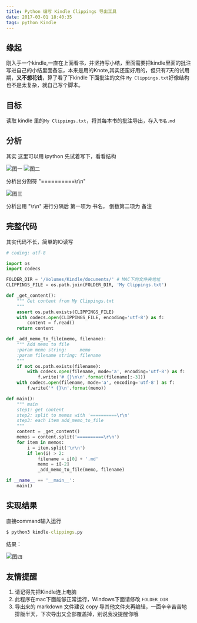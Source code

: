 ```yaml
---
title: Python 编写 Kindle Clippings 导出工具
date: 2017-03-01 18:40:35
tags: python Kindle
---
```


## 缘起

刚入手一个kindle,一直在上面看书，并坚持写小结，里面需要把kindle里面的批注写进自己的小结里面备忘，本来是用的Knote,其实还蛮好用的，但只有7天的试用期，**又不想花钱**，算了看了下kindle 下面批注的文件 `My Clippings.txt`好像结构也不是太复杂，就自己写个脚本。

## 目标

读取 kindle 里的`My Clippings.txt`，将其每本书的批注导出，存入`书名.md`

## 分析

其实 这里可以用 ipython 先试着写下，看看结构

![图一](http://bonfy.qiniudn.com/kindle-1.png)
![图二](http://bonfy.qiniudn.com/kindle-2.png)

分析出分割符 "==========\r\n"

![图三](http://bonfy.qiniudn.com/kindle-3.png)

分析出用 "\r\n" 进行分隔后 第一项为 书名， 倒数第二项为 备注

## 完整代码

其实代码不长，简单的IO读写

```python
# coding: utf-8

import os
import codecs

FOLDER_DIR = '/Volumes/Kindle/documents/' # MAC下的文件夹地址
CLIPPINGS_FILE = os.path.join(FOLDER_DIR, 'My Clippings.txt')

def _get_content():
    """ Get content from My Clippings.txt
    """
    assert os.path.exists(CLIPPINGS_FILE)
    with codecs.open(CLIPPINGS_FILE, encoding='utf-8') as f:
        content = f.read()
    return content

def _add_memo_to_file(memo, filename):
    """ Add memo to file
    :param memo string:     memo
    :param filename string: filename
    """
    if not os.path.exists(filename):
        with codecs.open(filename, mode='a', encoding='utf-8') as f:
            f.write('# {}\n\n'.format(filename[:-3]))
    with codecs.open(filename, mode='a', encoding='utf-8') as f:
        f.write('* {}\n'.format(memo))

def main():
    """ main
    step1: get content
    step2: split to memos with '==========\r\n'
    step3: each item add_memo_to_file
    """
    content = _get_content()
    memos = content.split('==========\r\n')
    for item in memos:
        i = item.split('\r\n')
        if len(i) > 2:
            filename = i[0] + '.md'
            memo = i[-2]
            _add_memo_to_file(memo, filename)

if __name__ == '__main__':
    main()

```

## 实现结果

直接command输入运行

```cmd
$ python3 kindle-clippings.py
```

结果：

![图四](http://bonfy.qiniudn.com/kindle-4.png)

## 友情提醒

1. 请记得先把Kindle连上电脑
2. 此程序在mac下面能够正常运行，Windows下面请修改 `FOLDER_DIR`
3. 导出来的 markdown 文件建议 copy 导其他文件夹再编辑，一面辛辛苦苦地排版半天，下次导出又全部覆盖掉，别说我没提醒你哦
